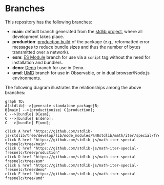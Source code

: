 <!--

@license Apache-2.0

Copyright (c) 2022 The Stdlib Authors.

Licensed under the Apache License, Version 2.0 (the "License");
you may not use this file except in compliance with the License.
You may obtain a copy of the License at

    http://www.apache.org/licenses/LICENSE-2.0

Unless required by applicable law or agreed to in writing, software
distributed under the License is distributed on an "AS IS" BASIS,
WITHOUT WARRANTIES OR CONDITIONS OF ANY KIND, either express or implied.
See the License for the specific language governing permissions and
limitations under the License.

-->

# Branches

This repository has the following branches:

-   **main**: default branch generated from the [stdlib project][stdlib-url], where all development takes place.
-   **production**: [production build][production-url] of the package (e.g., reformatted error messages to reduce bundle sizes and thus the number of bytes transmitted over a network).
-   **esm**: [ES Module][esm-url] branch for use via a `script` tag without the need for installation and bundlers.
-   **deno**: [Deno][deno-url] branch for use in Deno.
-   **umd**: [UMD][umd-url] branch for use in Observable, or in dual browser/Node.js environments.

The following diagram illustrates the relationships among the above branches:

```mermaid
graph TD;
A[stdlib]-->|generate standalone package|B;
B[main] -->|productionize| C[production];
C -->|bundle| D[esm];
C -->|bundle| E[deno];
C -->|bundle| F[umd];

click A href "https://github.com/stdlib-js/stdlib/tree/develop/lib/node_modules/%40stdlib/math/iter/special/fresnelc"
click B href "https://github.com/stdlib-js/math-iter-special-fresnelc/tree/main"
click C href "https://github.com/stdlib-js/math-iter-special-fresnelc/tree/production"
click D href "https://github.com/stdlib-js/math-iter-special-fresnelc/tree/esm"
click E href "https://github.com/stdlib-js/math-iter-special-fresnelc/tree/deno"
click F href "https://github.com/stdlib-js/math-iter-special-fresnelc/tree/umd"
```

[stdlib-url]: https://github.com/stdlib-js/stdlib/tree/develop/lib/node_modules/%40stdlib/math/iter/special/fresnelc
[production-url]: https://github.com/stdlib-js/math-iter-special-fresnelc/tree/production
[deno-url]: https://github.com/stdlib-js/math-iter-special-fresnelc/tree/deno
[umd-url]: https://github.com/stdlib-js/math-iter-special-fresnelc/tree/umd
[esm-url]: https://github.com/stdlib-js/math-iter-special-fresnelc/tree/esm